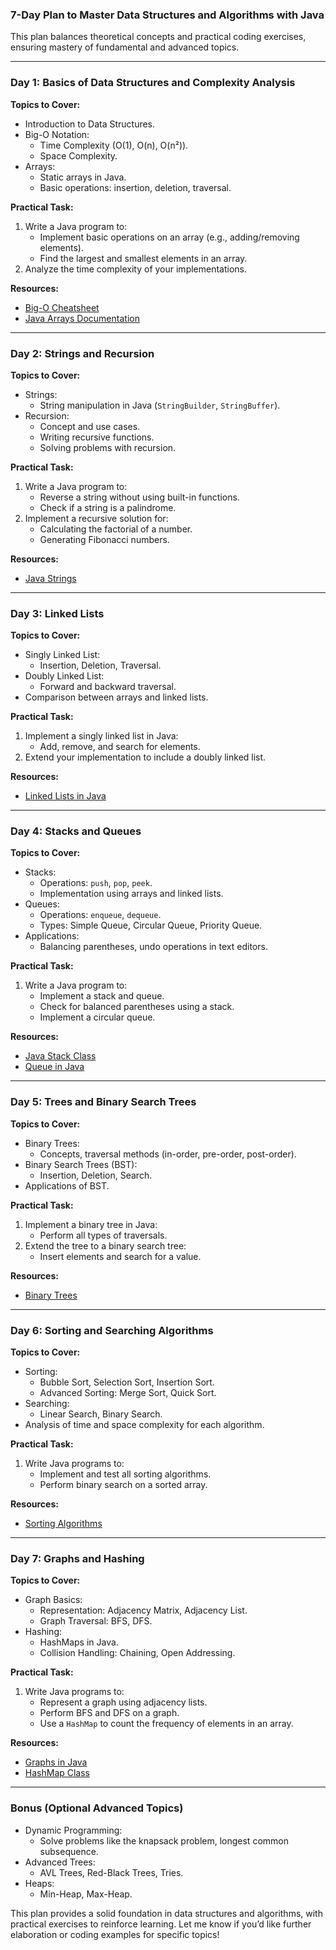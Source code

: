 ### **7-Day Plan to Master Data Structures and Algorithms with Java**

This plan balances theoretical concepts and practical coding exercises, ensuring mastery of fundamental and advanced topics.

---

### **Day 1: Basics of Data Structures and Complexity Analysis**

**Topics to Cover:**

- Introduction to Data Structures.
- Big-O Notation:
  - Time Complexity (O(1), O(n), O(n²)).
  - Space Complexity.
- Arrays:
  - Static arrays in Java.
  - Basic operations: insertion, deletion, traversal.

**Practical Task:**

1. Write a Java program to:
   - Implement basic operations on an array (e.g., adding/removing elements).
   - Find the largest and smallest elements in an array.
2. Analyze the time complexity of your implementations.

**Resources:**

- [Big-O Cheatsheet](https://www.bigocheatsheet.com/)
- [Java Arrays Documentation](https://docs.oracle.com/javase/tutorial/java/nutsandbolts/arrays.html)

---

### **Day 2: Strings and Recursion**

**Topics to Cover:**

- Strings:
  - String manipulation in Java (`StringBuilder`, `StringBuffer`).
- Recursion:
  - Concept and use cases.
  - Writing recursive functions.
  - Solving problems with recursion.

**Practical Task:**

1. Write a Java program to:
   - Reverse a string without using built-in functions.
   - Check if a string is a palindrome.
2. Implement a recursive solution for:
   - Calculating the factorial of a number.
   - Generating Fibonacci numbers.

**Resources:**

- [Java Strings](https://www.javatpoint.com/String-tutorial)

---

### **Day 3: Linked Lists**

**Topics to Cover:**

- Singly Linked List:
  - Insertion, Deletion, Traversal.
- Doubly Linked List:
  - Forward and backward traversal.
- Comparison between arrays and linked lists.

**Practical Task:**

1. Implement a singly linked list in Java:
   - Add, remove, and search for elements.
2. Extend your implementation to include a doubly linked list.

**Resources:**

- [Linked Lists in Java](https://www.geeksforgeeks.org/data-structures/linked-list/)

---

### **Day 4: Stacks and Queues**

**Topics to Cover:**

- Stacks:
  - Operations: `push`, `pop`, `peek`.
  - Implementation using arrays and linked lists.
- Queues:
  - Operations: `enqueue`, `dequeue`.
  - Types: Simple Queue, Circular Queue, Priority Queue.
- Applications:
  - Balancing parentheses, undo operations in text editors.

**Practical Task:**

1. Write a Java program to:
   - Implement a stack and queue.
   - Check for balanced parentheses using a stack.
   - Implement a circular queue.

**Resources:**

- [Java Stack Class](https://docs.oracle.com/javase/7/docs/api/java/util/Stack.html)
- [Queue in Java](https://www.javatpoint.com/Queue-class)

---

### **Day 5: Trees and Binary Search Trees**

**Topics to Cover:**

- Binary Trees:
  - Concepts, traversal methods (in-order, pre-order, post-order).
- Binary Search Trees (BST):
  - Insertion, Deletion, Search.
- Applications of BST.

**Practical Task:**

1. Implement a binary tree in Java:
   - Perform all types of traversals.
2. Extend the tree to a binary search tree:
   - Insert elements and search for a value.

**Resources:**

- [Binary Trees](https://www.geeksforgeeks.org/binary-tree-data-structure/)

---

### **Day 6: Sorting and Searching Algorithms**

**Topics to Cover:**

- Sorting:
  - Bubble Sort, Selection Sort, Insertion Sort.
  - Advanced Sorting: Merge Sort, Quick Sort.
- Searching:
  - Linear Search, Binary Search.
- Analysis of time and space complexity for each algorithm.

**Practical Task:**

1. Write Java programs to:
   - Implement and test all sorting algorithms.
   - Perform binary search on a sorted array.

**Resources:**

- [Sorting Algorithms](https://www.geeksforgeeks.org/sorting-algorithms/)

---

### **Day 7: Graphs and Hashing**

**Topics to Cover:**

- Graph Basics:
  - Representation: Adjacency Matrix, Adjacency List.
  - Graph Traversal: BFS, DFS.
- Hashing:
  - HashMaps in Java.
  - Collision Handling: Chaining, Open Addressing.

**Practical Task:**

1. Write Java programs to:
   - Represent a graph using adjacency lists.
   - Perform BFS and DFS on a graph.
   - Use a `HashMap` to count the frequency of elements in an array.

**Resources:**

- [Graphs in Java](https://www.javatpoint.com/graph-data-structure)
- [HashMap Class](https://docs.oracle.com/javase/8/docs/api/java/util/HashMap.html)

---

### **Bonus (Optional Advanced Topics)**

- Dynamic Programming:
  - Solve problems like the knapsack problem, longest common subsequence.
- Advanced Trees:
  - AVL Trees, Red-Black Trees, Tries.
- Heaps:
  - Min-Heap, Max-Heap.

This plan provides a solid foundation in data structures and algorithms, with practical exercises to reinforce learning. Let me know if you’d like further elaboration or coding examples for specific topics!
